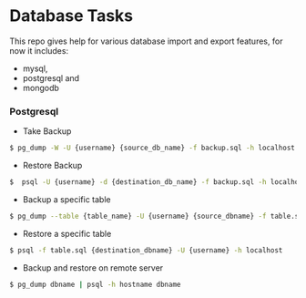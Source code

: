 # Database Tasks
This repo gives help for various database import and export features, for now it includes:
* mysql,
* postgresql and 
* mongodb

### Postgresql
* Take Backup

```sh
$ pg_dump -W -U {username} {source_db_name} -f backup.sql -h localhost
```

* Restore Backup

```sh
$  psql -U {username} -d {destination_db_name} -f backup.sql -h localhost
```

* Backup a specific table

```sh
$ pg_dump --table {table_name} -U {username} {source_dbname} -f table.sql -h localhost
```

* Restore a specific table

```sh
$ psql -f table.sql {destination_dbname} -U {username} -h localhost
```

* Backup and restore on remote server

```sh
$ pg_dump dbname | psql -h hostname dbname
```
